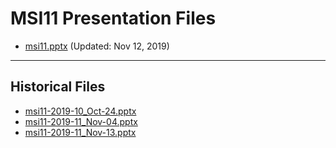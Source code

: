 <!--
This is a machine generated file,
and should not be edited,
as it will be overwritten with future updates.

If you have questions around this process
please contact Scott Cate
-->

# MSI11 Presentation Files

- [msi11.pptx](https://globaleventcdn.blob.core.windows.net/assets/msi/msi11/msi11.pptx) (Updated: Nov 12, 2019)
---
## Historical Files
- [msi11-2019-10_Oct-24.pptx](https://globaleventcdn.blob.core.windows.net/assets/msi/msi11/msi11-2019-10_Oct-24.pptx)
- [msi11-2019-11_Nov-04.pptx](https://globaleventcdn.blob.core.windows.net/assets/msi/msi11/msi11-2019-11_Nov-04.pptx)
- [msi11-2019-11_Nov-13.pptx](https://globaleventcdn.blob.core.windows.net/assets/msi/msi11/msi11-2019-11_Nov-13.pptx)


